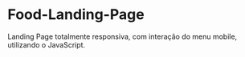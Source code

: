 # Food-Landing-Page
Landing Page totalmente responsiva, com interação do menu mobile, utilizando o JavaScript.  
